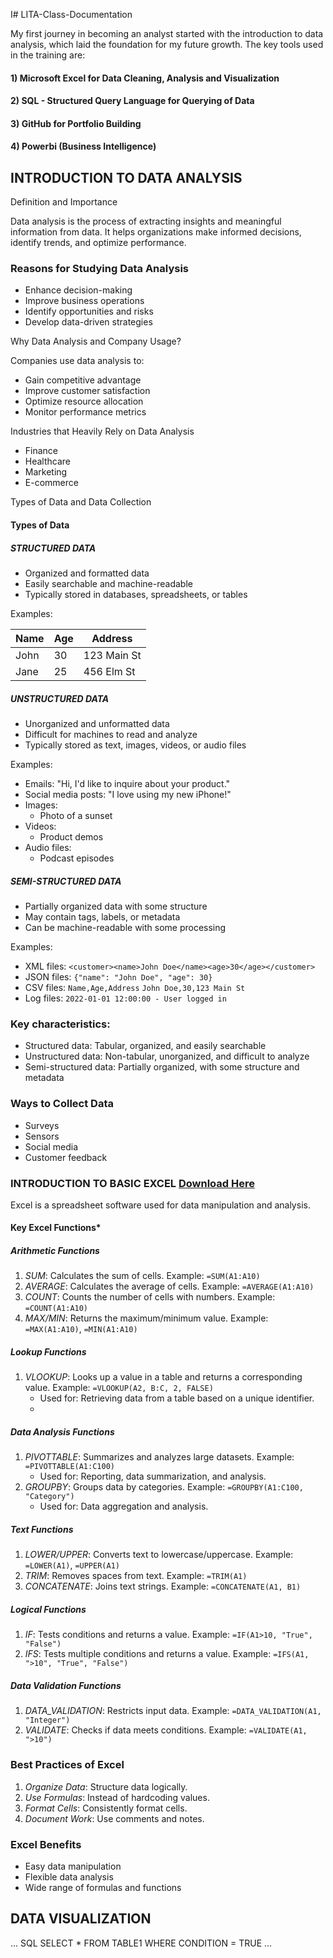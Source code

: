 I# LITA-Class-Documentation

My first journey in becoming an analyst started with the introduction to data analysis, which laid the foundation for my future growth. 
The key tools used in the training are:

#### 1) Microsoft Excel for Data Cleaning, Analysis and Visualization
#### 2) SQL - Structured Query Language for Querying of Data
#### 3) GitHub for Portfolio Building
#### 4) Powerbi (Business Intelligence)

## INTRODUCTION TO DATA ANALYSIS

Definition and Importance

Data analysis is the process of extracting insights and meaningful information from data. It helps organizations make informed decisions, identify trends, and optimize performance.

### Reasons for Studying Data Analysis

- Enhance decision-making
- Improve business operations
- Identify opportunities and risks
- Develop data-driven strategies

Why Data Analysis and Company Usage?

Companies use data analysis to:

- Gain competitive advantage
- Improve customer satisfaction
- Optimize resource allocation
- Monitor performance metrics

Industries that Heavily Rely on Data Analysis

- Finance
- Healthcare
- Marketing
- E-commerce

Types of Data and Data Collection

#### Types of Data

##### STRUCTURED DATA
- Organized and formatted data
- Easily searchable and machine-readable
- Typically stored in databases, spreadsheets, or tables

Examples:

| Name | Age | Address      |
|------|-----|--------------|
| John | 30  | 123 Main St  |
| Jane | 25  | 456 Elm St   |

##### UNSTRUCTURED DATA
- Unorganized and unformatted data
- Difficult for machines to read and analyze
- Typically stored as text, images, videos, or audio files

Examples:

- Emails:
"Hi, I'd like to inquire about your product."
- Social media posts:
"I love using my new iPhone!"
- Images:
    - Photo of a sunset
- Videos:
    - Product demos
- Audio files:
    - Podcast episodes

##### SEMI-STRUCTURED DATA

- Partially organized data with some structure
- May contain tags, labels, or metadata
- Can be machine-readable with some processing

Examples:

- XML files:
`<customer><name>John Doe</name><age>30</age></customer>`
- JSON files:
`{"name": "John Doe", "age": 30}`
- CSV files:
`Name,Age,Address`
`John Doe,30,123 Main St`
- Log files:
`2022-01-01 12:00:00 - User logged in`

### Key characteristics:

- Structured data: Tabular, organized, and easily searchable
- Unstructured data: Non-tabular, unorganized, and difficult to analyze
- Semi-structured data: Partially organized, with some structure and metadata

### Ways to Collect Data

- Surveys
- Sensors
- Social media
- Customer feedback


### INTRODUCTION TO BASIC EXCEL [Download Here](https://www.microsoft.com)

Excel is a spreadsheet software used for data manipulation and analysis.

#### Key Excel Functions*

##### Arithmetic Functions

1. _SUM_: Calculates the sum of cells.
Example: `=SUM(A1:A10)`
2. _AVERAGE_: Calculates the average of cells.
Example: `=AVERAGE(A1:A10)`
3. _COUNT_: Counts the number of cells with numbers.
Example: `=COUNT(A1:A10)`
4. _MAX/MIN_: Returns the maximum/minimum value.
Example: `=MAX(A1:A10)`, `=MIN(A1:A10)`


##### Lookup Functions

1. _VLOOKUP_: Looks up a value in a table and returns a corresponding value.
Example: `=VLOOKUP(A2, B:C, 2, FALSE)`
    - Used for: Retrieving data from a table based on a unique identifier.
    - 
##### Data Analysis Functions

1. _PIVOTTABLE_: Summarizes and analyzes large datasets.
Example: `=PIVOTTABLE(A1:C100)`
    - Used for: Reporting, data summarization, and analysis.
2. _GROUPBY_: Groups data by categories.
Example: `=GROUPBY(A1:C100, "Category")`
    - Used for: Data aggregation and analysis.


##### Text Functions

1. _LOWER/UPPER_: Converts text to lowercase/uppercase.
Example: `=LOWER(A1)`, `=UPPER(A1)`
2. _TRIM_: Removes spaces from text.
Example: `=TRIM(A1)`
3. _CONCATENATE_: Joins text strings.
Example: `=CONCATENATE(A1, B1)`

##### Logical Functions

1. _IF_: Tests conditions and returns a value.
Example: `=IF(A1>10, "True", "False")`
2. _IFS_: Tests multiple conditions and returns a value.
Example: `=IFS(A1, ">10", "True", "False")`

##### Data Validation Functions

1. _DATA_VALIDATION_: Restricts input data.
Example: `=DATA_VALIDATION(A1, "Integer")`
2. _VALIDATE_: Checks if data meets conditions.
Example: `=VALIDATE(A1, ">10")`


### Best Practices of Excel

1. _Organize Data_: Structure data logically.
2. _Use Formulas_: Instead of hardcoding values.
3. _Format Cells_: Consistently format cells.
4. _Document Work_: Use comments and notes.



### Excel Benefits

- Easy data manipulation
- Flexible data analysis
- Wide range of formulas and functions


## DATA VISUALIZATION
... SQL
SELECT * FROM TABLE1
WHERE CONDITION = TRUE
...
